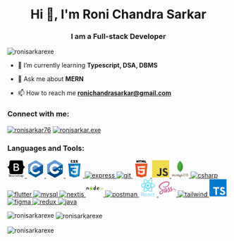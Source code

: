 <h1 align="center">Hi 👋, I'm Roni Chandra Sarkar</h1>
<h3 align="center">I am a Full-stack Developer</h3>

<p align="left"> <img src="https://komarev.com/ghpvc/?username=ronisarkarexe&label=Profile%20views&color=0e75b6&style=flat" alt="ronisarkarexe" /> </p>

- 🌱 I’m currently learning **Typescript, DSA, DBMS**

- 💬 Ask me about **MERN**

- 📫 How to reach me **ronichandrasarkar@gmail.com**

<h3 align="left">Connect with me:</h3>
<p align="left">
<a href="https://linkedin.com/in/ronisarkar76" target="blank"><img align="center" src="https://raw.githubusercontent.com/rahuldkjain/github-profile-readme-generator/master/src/images/icons/Social/linked-in-alt.svg" alt="ronisarkar76" height="30" width="40" /></a>
<a href="https://instagram.com/ronisarkar.exe" target="blank"><img align="center" src="https://raw.githubusercontent.com/rahuldkjain/github-profile-readme-generator/master/src/images/icons/Social/instagram.svg" alt="ronisarkar.exe" height="30" width="40" /></a>
</p>

<h3 align="left">Languages and Tools:</h3>
<p align="left"> 
<a href="https://getbootstrap.com" target="_blank" rel="noreferrer"> 
<img src="https://raw.githubusercontent.com/devicons/devicon/master/icons/bootstrap/bootstrap-plain-wordmark.svg" alt="bootstrap" width="40" height="40"/> </a> <a href="https://www.cprogramming.com/" target="_blank" rel="noreferrer"> 
<img src="https://raw.githubusercontent.com/devicons/devicon/master/icons/c/c-original.svg" alt="c" width="40" height="40"/> </a> <a href="https://www.w3schools.com/cpp/" target="_blank" rel="noreferrer"> 
<img src="https://raw.githubusercontent.com/devicons/devicon/master/icons/cplusplus/cplusplus-original.svg" alt="cplusplus" width="40" height="40"/> </a> <a href="https://www.w3schools.com/css/" target="_blank" rel="noreferrer"> 
<img src="https://raw.githubusercontent.com/devicons/devicon/master/icons/css3/css3-original-wordmark.svg" alt="css3" width="40" height="40"/> </a> <a href="https://expressjs.com" target="_blank" rel="noreferrer">
<img src="https://cdn.jsdelivr.net/gh/devicons/devicon/icons/express/express-original.svg" alt="express" width="40" height="40"/> </a> <a href="https://git-scm.com/" target="_blank" rel="noreferrer"/>
<img src="https://www.vectorlogo.zone/logos/git-scm/git-scm-icon.svg" alt="git" width="40" height="40"/> </a> <a href="https://www.w3.org/html/" target="_blank" rel="noreferrer"> 
<img src="https://raw.githubusercontent.com/devicons/devicon/master/icons/html5/html5-original-wordmark.svg" alt="html5" width="40" height="40"/> </a> <a href="https://developer.mozilla.org/en-US/docs/Web/JavaScript" target="_blank" rel="noreferrer"> 
<img src="https://raw.githubusercontent.com/devicons/devicon/master/icons/javascript/javascript-original.svg" alt="javascript" width="40" height="40"/> </a> <a href="https://www.mongodb.com/" target="_blank" rel="noreferrer"> 
<img src="https://raw.githubusercontent.com/devicons/devicon/master/icons/mongodb/mongodb-original-wordmark.svg" alt="mongodb" width="40" height="40"/> </a> <a href="https://nodejs.org" target="_blank" rel="noreferrer">
<img src="https://cdn.jsdelivr.net/gh/devicons/devicon/icons/csharp/csharp-original.svg" alt="csharp" width="40" height="40"/> </a> <a href="https://postman.com" target="_blank" rel="noreferrer"/>
<img src="https://cdn.jsdelivr.net/gh/devicons/devicon/icons/flutter/flutter-original.svg" alt="flutter" width="40" height="40"/> </a> <a href="https://postman.com" target="_blank" rel="noreferrer"/>
<img src="https://cdn.jsdelivr.net/gh/devicons/devicon/icons/mysql/mysql-original.svg" alt="mysql" width="40" height="40"/> </a> <a href="https://postman.com" target="_blank" rel="noreferrer"/>
<img src="https://cdn.jsdelivr.net/gh/devicons/devicon/icons/nextjs/nextjs-original.svg" alt="nextjs" width="40" height="40"/> </a> <a href="https://postman.com" target="_blank" rel="noreferrer"/>
<img src="https://raw.githubusercontent.com/devicons/devicon/master/icons/nodejs/nodejs-original-wordmark.svg" alt="nodejs" width="40" height="40"/> </a> <a href="https://postman.com" target="_blank" rel="noreferrer"> 
<img src="https://www.vectorlogo.zone/logos/getpostman/getpostman-icon.svg" alt="postman" width="40" height="40"/> </a> <a href="https://reactjs.org/" target="_blank" rel="noreferrer"> 
<img src="https://raw.githubusercontent.com/devicons/devicon/master/icons/react/react-original-wordmark.svg" alt="react" width="40" height="40"/> </a> <a href="https://sass-lang.com" target="_blank" rel="noreferrer"> 
<img src="https://raw.githubusercontent.com/devicons/devicon/master/icons/sass/sass-original.svg" alt="sass" width="40" height="40"/> </a> <a href="https://tailwindcss.com/" target="_blank" rel="noreferrer"> 
<img src="https://www.vectorlogo.zone/logos/tailwindcss/tailwindcss-icon.svg" alt="tailwind" width="40" height="40"/> </a> <a href="https://www.typescriptlang.org/" target="_blank" rel="noreferrer"> 
<img src="https://raw.githubusercontent.com/devicons/devicon/master/icons/typescript/typescript-original.svg" alt="typescript" width="40" height="40"/>
<img src="https://cdn.jsdelivr.net/gh/devicons/devicon/icons/figma/figma-original.svg" alt="figma" width="40" height="40"/> </a> <a href="https://postman.com" target="_blank" rel="noreferrer"/>
<img src="https://cdn.jsdelivr.net/gh/devicons/devicon/icons/redux/redux-original.svg" alt="redux" width="40" height="40"/> </a> <a href="https://postman.com" target="_blank" rel="noreferrer"/>
<img src="https://cdn.jsdelivr.net/gh/devicons/devicon/icons/java/java-original.svg" alt="java" width="40" height="40"/> </a> <a href="https://postman.com" target="_blank" rel="noreferrer"/>      
</a> 
</p>

<p margin="10px 0px"><img align="left" src="https://github-readme-stats.vercel.app/api/top-langs?username=ronisarkarexe&show_icons=true&locale=en&layout=compact" alt="ronisarkarexe" /></p>

<p>&nbsp;<img align="center" src="https://github-readme-stats.vercel.app/api?username=ronisarkarexe&show_icons=true&locale=en" alt="ronisarkarexe" /></p>

<p><img align="center" src="https://github-readme-streak-stats.herokuapp.com/?user=ronisarkarexe&" alt="ronisarkarexe" /></p>
